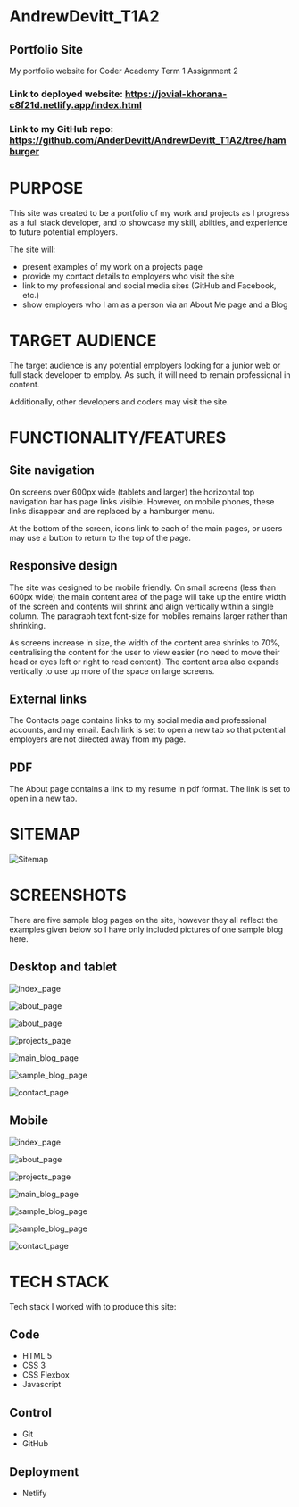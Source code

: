 # AndrewDevitt_T1A2
## Portfolio Site
My portfolio website for Coder Academy Term 1 Assignment 2

### Link to deployed website: https://jovial-khorana-c8f21d.netlify.app/index.html

### Link to my GitHub repo: https://github.com/AnderDevitt/AndrewDevitt_T1A2/tree/hamburger



# PURPOSE
This site was created to be a portfolio of my work and projects as I progress as a full stack developer, and to showcase my skill, abilties, and experience to future potential employers.

The site will:
- present examples of my work on a projects page
- provide my contact details to employers who visit the site
- link to my professional and social media sites (GitHub and Facebook, etc.)
- show employers who I am as a person via an About Me page and a Blog

# TARGET AUDIENCE
The target audience is any potential employers looking for a junior web or full stack developer to employ. As such, it will need to remain professional in content.

Additionally, other developers and coders may visit the site.


# FUNCTIONALITY/FEATURES
## Site navigation
On screens over 600px wide (tablets and larger) the horizontal top navigation bar has page links visible. However, on mobile phones, these links disappear and are replaced by a hamburger menu.

At the bottom of the screen, icons link to each of the main pages, or users may use a button to return to the top of the page.


## Responsive design
The site was designed to be mobile friendly. On small screens (less than 600px wide) the main content area of the page will take up the entire width of the screen and contents will shrink and align vertically within a single column. The paragraph text font-size for mobiles remains larger rather than shrinking. 

As screens increase in size, the width of the content area shrinks to 70%, centralising the content for the user to view easier (no need to move their head or eyes left or right to read content). The content area also expands vertically to use up more of the space on large screens.

## External links
The Contacts page contains links to my social media and professional accounts, and my email. Each link is set to open a new tab so that potential employers are not directed away from my page. 

## PDF
The About page contains a link to my resume in pdf format. The link is set to open in a new tab.

# SITEMAP
![Sitemap](./docs/sitemap-image-whitebackground.jpg)



# SCREENSHOTS
There are five sample blog pages on the site, however they all reflect the examples given below so I have only included pictures of one sample blog here.
## Desktop and tablet
![index_page](./docs/index-page.PNG)

![about_page](./docs/about-page-top.PNG)

![about_page](./docs/about-page-bottom.PNG)

![projects_page](./docs/projects-page.PNG)

![main_blog_page](./docs/main-blog-page.PNG)

![sample_blog_page](./docs/sample-blog-page.PNG)

![contact_page](./docs/contact-page.PNG)

## Mobile
![index_page](./docs/home-page-M.PNG)

![about_page](./docs/about-page-M.PNG)

![projects_page](./docs/projects-page-M.PNG)

![main_blog_page](./docs/main-blog-M.PNG)

![sample_blog_page](./docs/sample-blog-M1.PNG)

![sample_blog_page](./docs/sample-blog-M2.PNG)

![contact_page](./docs/contact-page-M.PNG)

# TECH STACK
Tech stack I worked with to produce this site:

## Code
- HTML 5
- CSS 3
- CSS Flexbox
- Javascript

## Control
- Git 
- GitHub

## Deployment
- Netlify